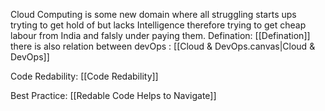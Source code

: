 Cloud Computing is some new domain where all struggling starts ups tryting to get hold of but lacks Intelligence therefore trying to get cheap labour from India and falsly under paying them.
Defination: [[Defination]] 
there is also relation between devOps : [[Cloud & DevOps.canvas|Cloud & DevOps]]

Code Redability: [[Code Redability]]

Best Practice: [[Redable Code Helps to Navigate]]